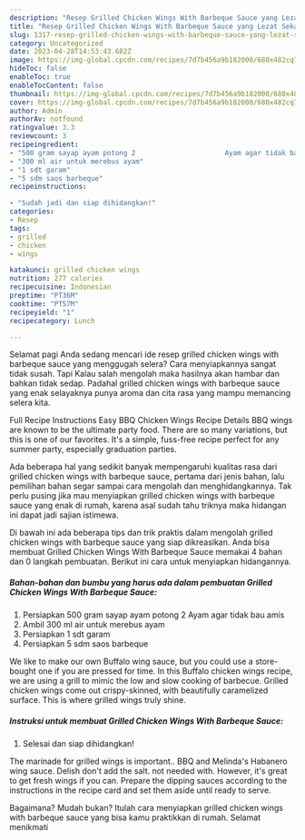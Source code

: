 ```yaml
---
description: "Resep Grilled Chicken Wings With Barbeque Sauce yang Lezat Sekali"
title: "Resep Grilled Chicken Wings With Barbeque Sauce yang Lezat Sekali"
slug: 1317-resep-grilled-chicken-wings-with-barbeque-sauce-yang-lezat-sekali
category: Uncategorized
date: 2023-04-28T14:53:43.682Z
image: https://img-global.cpcdn.com/recipes/7d7b456a9b182000/680x482cq70/grilled-chicken-wings-with-barbeque-sauce-foto-resep-utama.jpg
hideToc: false
enableToc: true
enableTocContent: false
thumbnail: https://img-global.cpcdn.com/recipes/7d7b456a9b182000/680x482cq70/grilled-chicken-wings-with-barbeque-sauce-foto-resep-utama.jpg
cover: https://img-global.cpcdn.com/recipes/7d7b456a9b182000/680x482cq70/grilled-chicken-wings-with-barbeque-sauce-foto-resep-utama.jpg
author: Admin
authorAv: notfound
ratingvalue: 3.3
reviewcount: 3
recipeingredient:
- "500 gram sayap ayam potong 2                      Ayam agar tidak bau amis"
- "300 ml air untuk merebus ayam"
- "1 sdt garam"
- "5 sdm saos barbeque"
recipeinstructions:

- "Sudah jadi dan siap dihidangkan!"
categories:
- Resep
tags:
- grilled
- chicken
- wings

katakunci: grilled chicken wings 
nutrition: 277 calories
recipecuisine: Indonesian
preptime: "PT36M"
cooktime: "PT57M"
recipeyield: "1"
recipecategory: Lunch

---
```



Selamat pagi Anda sedang mencari ide resep grilled chicken wings with barbeque sauce yang menggugah selera? Cara menyiapkannya sangat tidak susah. Tapi Kalau salah mengolah maka hasilnya akan hambar dan bahkan tidak sedap. Padahal grilled chicken wings with barbeque sauce yang enak selayaknya punya aroma dan cita rasa yang mampu memancing selera kita.


Full Recipe Instructions Easy BBQ Chicken Wings Recipe Details BBQ wings are known to be the ultimate party food. There are so many variations, but this is one of our favorites. It&#39;s a simple, fuss-free recipe perfect for any summer party, especially graduation parties.

Ada beberapa hal yang sedikit banyak mempengaruhi kualitas rasa dari grilled chicken wings with barbeque sauce, pertama dari jenis bahan, lalu pemilihan bahan segar sampai cara mengolah dan menghidangkannya. Tak perlu pusing jika mau menyiapkan grilled chicken wings with barbeque sauce yang enak di rumah, karena asal sudah tahu triknya maka hidangan ini dapat jadi sajian istimewa.


Di bawah ini ada beberapa tips dan trik praktis dalam mengolah grilled chicken wings with barbeque sauce yang siap dikreasikan. Anda bisa membuat Grilled Chicken Wings With Barbeque Sauce memakai 4 bahan dan 0 langkah pembuatan. Berikut ini cara untuk menyiapkan hidangannya.

<!--inarticleads1-->

##### Bahan-bahan dan bumbu yang harus ada dalam pembuatan Grilled Chicken Wings With Barbeque Sauce:

1. Persiapkan 500 gram sayap ayam potong 2                      Ayam agar tidak bau amis
1. Ambil 300 ml air untuk merebus ayam
1. Persiapkan 1 sdt garam
1. Persiapkan 5 sdm saos barbeque


We like to make our own Buffalo wing sauce, but you could use a store-bought one if you are pressed for time. In this Buffalo chicken wings recipe, we are using a grill to mimic the low and slow cooking of barbecue. Grilled chicken wings come out crispy-skinned, with beautifully caramelized surface. This is where grilled wings truly shine. 

<!--inarticleads2-->

##### Instruksi untuk membuat Grilled Chicken Wings With Barbeque Sauce:


1. Selesai dan siap dihidangkan!

The marinade for grilled wings is important.. BBQ and Melinda&#39;s Habanero wing sauce. Delish don&#39;t add the salt. not needed with. However, it&#39;s great to get fresh wings if you can. Prepare the dipping sauces according to the instructions in the recipe card and set them aside until ready to serve. 

Bagaimana? Mudah bukan? Itulah cara menyiapkan grilled chicken wings with barbeque sauce yang bisa kamu praktikkan di rumah. Selamat menikmati

